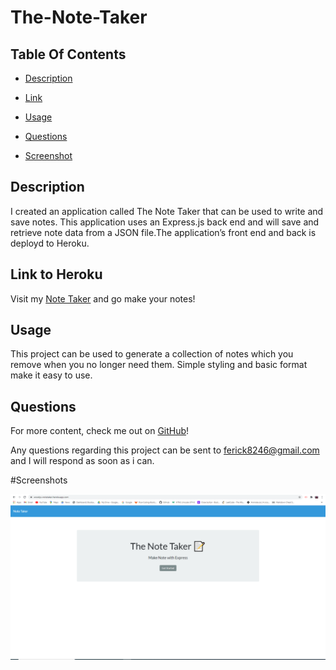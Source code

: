 # The-Note-Taker

## Table Of Contents

* [Description](#description)

* [Link](#link)

* [Usage](#usage)

* [Questions](#questions)

* [Screenshot](#screenshot)

## Description

I created an application called The Note Taker that can be used to write and save notes. This application uses an Express.js back end and will save and retrieve note data from a JSON file.The application’s front end and back is deployd to Heroku.


## Link to Heroku

Visit my [Note Taker](https://woodys-notetaker.herokuapp.com/) and go make your notes!

## Usage

This project can be used to generate a collection of notes which you remove when you no longer need them. Simple styling and basic format make it easy to use.


## Questions

For more content, check me out on [GitHub](https://github.com/ferick8246)!

Any questions regarding this project can be sent to ferick8246@gmail.com and I will respond as soon as i can.


#Screenshots

![picture](https://github.com/ferick8246/The-Note-Taker/blob/9fad005f2ab7f1794bb9b6b5074eff282a717caf/Images/Note%20Taker%20.PNG)
